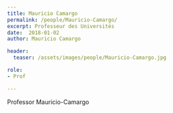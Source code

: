 ```yaml
---
title: Mauricio Camargo
permalink: /people/Mauricio-Camargo/
excerpt: Professeur des Universités
date:  2018-01-02
author: Mauricio Camargo

header:
  teaser: /assets/images/people/Mauricio-Camargo.jpg

role:
- Prof

---
```


Professor Mauricio-Camargo
